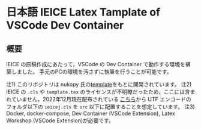 # 日本語 IEICE Latex Tamplate of VSCode Dev Container

## 概要
IEICE の原稿作成にあたって，VSCode の Dev Container で動作する環境を構築しました。
手元のPCの環境を汚さずに執筆を行うことが可能です。


注1) このリポジトリは nukopy 氏の[template](https://github.com/nukopy/latex-in-docker-on-vscode)をもとに開発されています。
注2) IEICE の `.cls` や `template.tex` のライセンスが不明瞭だったため，ここには含まれていません。2022年12月現在配布されている [こちら](https://www.ieice.org/jpn/toukou/gihoutex.html)から UTF エンコードのフォルダ以下の `ieicej.cls` を `src` 以下に配置することを想定しています。
注3) Docker, docker-compose, Dev Container (VSCode Extension), Latex Workshop (VSCode Extension)が必要です。